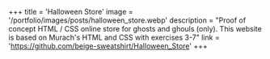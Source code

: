 +++
title = 'Halloween Store'
image = '/portfolio/images/posts/halloween_store.webp'
description = "Proof of concept HTML / CSS online store for ghosts and ghouls (only). This website is based on Murach's HTML and CSS with exercises 3-7"
link = 'https://github.com/beige-sweatshirt/Halloween_Store'
+++